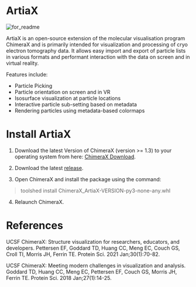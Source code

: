 # ArtiaX
![for_readme](https://user-images.githubusercontent.com/95364249/180485260-c8234072-0329-40fd-8760-225f1fd31e8f.png)

ArtiaX is an open-source extension of the molecular visualisation program ChimeraX and is primarily intended for 
visualization and processing of cryo electron tomography data. It allows easy import and export of particle lists in 
various formats and performant interaction with the data on screen and in virtual reality.

Features include:
* Particle Picking
* Particle orientation on screen and in VR
* Isosurface visualization at particle locations
* Interactive particle sub-setting based on metadata
* Rendering particles using metadata-based colormaps

# Install ArtiaX

1. Download the latest Version of ChimeraX (version >= 1.3) to your operating system from here: 
[ChimeraX Download](https://www.rbvi.ucsf.edu/chimerax/download.html#release). 

2. Download the latest [release](https://github.com/FrangakisLab/ArtiaX/releases/tag/v0.1).

3. Open ChimeraX and install the package using the command:
>toolshed install ChimeraX_ArtiaX-VERSION-py3-none-any.whl

4. Relaunch ChimeraX.

# References 

UCSF ChimeraX: Structure visualization for researchers, educators, and developers. Pettersen EF, Goddard TD, Huang CC, Meng EC, Couch GS, Croll TI, Morris JH, Ferrin TE. Protein Sci. 2021 Jan;30(1):70-82.

UCSF ChimeraX: Meeting modern challenges in visualization and analysis. Goddard TD, Huang CC, Meng EC, Pettersen EF, Couch GS, Morris JH, Ferrin TE. Protein Sci. 2018 Jan;27(1):14-25.
